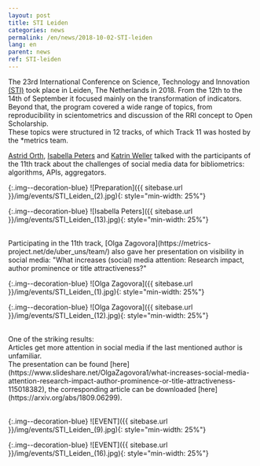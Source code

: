 ```yaml
---
layout: post
title: STI Leiden
categories: news
permalink: /en/news/2018-10-02-STI-leiden
lang: en
parent: news
ref: STI-leiden
---
```

<!-- Start editing content here-->
The 23rd International Conference on Science, Technology and Innovation [(STI)](http://sti2018.cwts.nl/) took place in Leiden, The Netherlands in 2018. From the 12th to the 14th of September it focused mainly on the transformation of indicators. Beyond that, the program covered a wide range of topics, from reproducibility in scientometrics and discussion of the RRI concept to Open Scholarship.<br/>
These topics were structured in 12 tracks, of which Track 11 was hosted by the \*metrics team.

[Astrid Orth](https://metrics-project.net/de/uber_uns/team/), [Isabella Peters](https://metrics-project.net/de/uber_uns/team/) and [Katrin Weller](https://metrics-project.net/de/uber_uns/team/) talked with the participants of the 11th track about the challenges of social media data for bibliometrics: algorithms, APIs, aggregators.

{:.img--decoration-blue}
![Preparation]({{ sitebase.url }}/img/events/STI_Leiden_(2).jpg){: style="min-width: 25%"}

{:.img--decoration-blue}
![Isabella Peters]({{ sitebase.url }}/img/events/STI_Leiden_(13).jpg){: style="min-width: 25%"}


<br/>
Participating in the 11th track, [Olga Zagovora](https://metrics-project.net/de/uber_uns/team/) also gave her presentation on visibility in social media: "What increases (social) media attention: Research impact, author prominence or title attractiveness?"<br/>

{:.img--decoration-blue}
![Olga Zagovora]({{ sitebase.url }}/img/events/STI_Leiden_(1).jpg){: style="min-width: 25%"}

{:.img--decoration-blue}
![Olga Zagovora]({{ sitebase.url }}/img/events/STI_Leiden_(12).jpg){: style="min-width: 25%"}

<br/>
One of the striking results:<br/>
Articles get more attention in social media if the last mentioned author is unfamiliar.<br/>
The presentation can be found [here](https://www.slideshare.net/OlgaZagovora1/what-increases-social-media-attention-research-impact-author-prominence-or-title-attractiveness-115018382), the corresponding article can be downloaded [here](https://arxiv.org/abs/1809.06299).<br/>
<br/>

{:.img--decoration-blue}
![EVENT]({{ sitebase.url }}/img/events/STI_Leiden_(9).jpg){: style="min-width: 25%"}

{:.img--decoration-blue}
![EVENT]({{ sitebase.url }}/img/events/STI_Leiden_(16).jpg){: style="min-width: 25%"}


